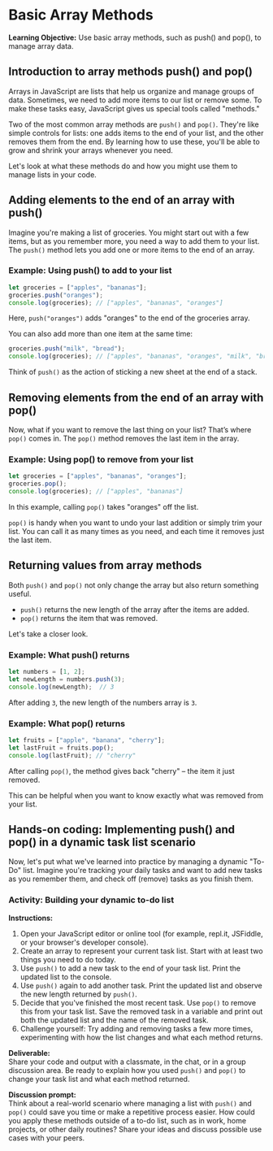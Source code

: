 # Basic Array Methods

**Learning Objective:** Use basic array methods, such as push() and pop(), to manage array data.

## Introduction to array methods push() and pop()

Arrays in JavaScript are lists that help us organize and manage groups of data. Sometimes, we need to add more items to our list or remove some. To make these tasks easy, JavaScript gives us special tools called "methods."

Two of the most common array methods are `push()` and `pop()`. They're like simple controls for lists: one adds items to the end of your list, and the other removes them from the end. By learning how to use these, you'll be able to grow and shrink your arrays whenever you need.

Let's look at what these methods do and how you might use them to manage lists in your code.

## Adding elements to the end of an array with push()

Imagine you're making a list of groceries. You might start out with a few items, but as you remember more, you need a way to add them to your list. The `push()` method lets you add one or more items to the end of an array.

### Example: Using push() to add to your list

```javascript
let groceries = ["apples", "bananas"];
groceries.push("oranges"); 
console.log(groceries); // ["apples", "bananas", "oranges"]
```

Here, `push("oranges")` adds "oranges" to the end of the groceries array.

You can also add more than one item at the same time:

```javascript
groceries.push("milk", "bread");
console.log(groceries); // ["apples", "bananas", "oranges", "milk", "bread"]
```

Think of `push()` as the action of sticking a new sheet at the end of a stack.

## Removing elements from the end of an array with pop()

Now, what if you want to remove the last thing on your list? That’s where `pop()` comes in. The `pop()` method removes the last item in the array.

### Example: Using pop() to remove from your list

```javascript
let groceries = ["apples", "bananas", "oranges"];
groceries.pop();
console.log(groceries); // ["apples", "bananas"]
```

In this example, calling `pop()` takes "oranges" off the list.

`pop()` is handy when you want to undo your last addition or simply trim your list. You can call it as many times as you need, and each time it removes just the last item.

## Returning values from array methods

Both `push()` and `pop()` not only change the array but also return something useful.

- `push()` returns the new length of the array after the items are added.
- `pop()` returns the item that was removed.

Let's take a closer look.

### Example: What push() returns

```javascript
let numbers = [1, 2];
let newLength = numbers.push(3);
console.log(newLength);  // 3
```

After adding `3`, the new length of the numbers array is `3`.

### Example: What pop() returns

```javascript
let fruits = ["apple", "banana", "cherry"];
let lastFruit = fruits.pop();
console.log(lastFruit); // "cherry"
```

After calling `pop()`, the method gives back "cherry" – the item it just removed.

This can be helpful when you want to know exactly what was removed from your list.

## Hands-on coding: Implementing push() and pop() in a dynamic task list scenario

Now, let's put what we've learned into practice by managing a dynamic "To-Do" list. Imagine you're tracking your daily tasks and want to add new tasks as you remember them, and check off (remove) tasks as you finish them.

### Activity: Building your dynamic to-do list

**Instructions:**

1. Open your JavaScript editor or online tool (for example, repl.it, JSFiddle, or your browser's developer console).
2. Create an array to represent your current task list. Start with at least two things you need to do today.
3. Use `push()` to add a new task to the end of your task list. Print the updated list to the console.
4. Use `push()` again to add another task. Print the updated list and observe the new length returned by `push()`.
5. Decide that you've finished the most recent task. Use `pop()` to remove this from your task list. Save the removed task in a variable and print out both the updated list and the name of the removed task.
6. Challenge yourself: Try adding and removing tasks a few more times, experimenting with how the list changes and what each method returns.

**Deliverable:**  
Share your code and output with a classmate, in the chat, or in a group discussion area. Be ready to explain how you used `push()` and `pop()` to change your task list and what each method returned.

**Discussion prompt:**  
Think about a real-world scenario where managing a list with `push()` and `pop()` could save you time or make a repetitive process easier. How could you apply these methods outside of a to-do list, such as in work, home projects, or other daily routines? Share your ideas and discuss possible use cases with your peers.